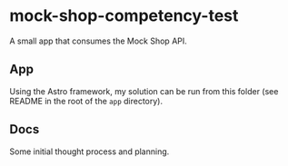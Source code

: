 # mock-shop-competency-test
A small app that consumes the Mock Shop API.

## App

Using the Astro framework, my solution can be run from this folder (see README in the root of the `app` directory).

## Docs

Some initial thought process and planning.
